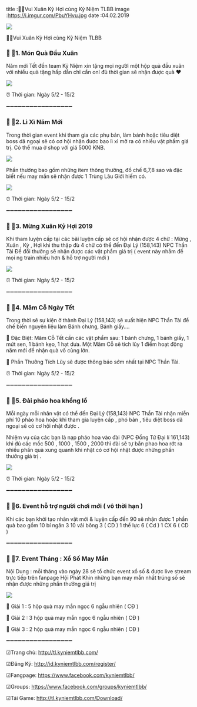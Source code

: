 title :📢📢Vui Xuân Kỷ Hợi cùng Kỷ Niệm TLBB 
image :https://i.imgur.com/PbuYHvu.jpg
date  :04.02.2019

![](https://i.imgur.com/PbuYHvu.jpg)

📢📢Vui Xuân Kỷ Hợi cùng Kỷ Niệm TLBB 

### 🔰 🔰1. Món Quà Đầu Xuân

Năm mới Tết đến team Kỷ Niệm xin tặng mọi người một hộp quà đầu xuân với nhiều quà tặng hấp dẫn chỉ cần onl đủ thời gian sẽ nhận được quà ❤

![](https://i.imgur.com/uRbQeHc.png)

⏰ Thời gian: Ngày 5/2 - 15/2


➖➖➖➖➖➖➖➖➖➖➖➖➖➖➖➖➖

### 🔰 🔰2. Lì Xì Năm Mới 

Trong thời gian event khi tham gia các phụ bản, làm bánh hoặc tiêu diệt boss dã ngoại sẽ có cơ hội nhận được bao lì xì mở ra có nhiều vật phẩm giá trị. Có thể mua ở shop với giá 5000 KNB.

![](https://i.imgur.com/U0DEf1f.png)

Phần thưởng bao gồm những item thông thường, đồ chế 6,7,8 sao và đặc biết nếu may mắn sẽ nhận được 1 Trùng Lâu Giới hiếm có.

![](https://i.imgur.com/uRbQeHc.png)

⏰ Thời gian: Ngày 5/2 - 15/2

➖➖➖➖➖➖➖➖➖➖➖➖➖➖➖➖➖

### 🔰 🔰3. Mừng Xuân Kỷ Hợi 2019

Khi tham luyện cấp tại các bãi luyện cấp sẽ cơ hội nhận được 4 chữ : Mừng , Xuân , Kỷ , Hợi khi thu thập đủ 4 chữ có thể đến Đại Lý (158,143) NPC Thần Tài Để đổi thưởng sẽ nhận được các vật phẩm giá trị ( event này nhằm để mọi ng train nhiều hơn & hỗ trợ người mới )

![](https://i.imgur.com/uRbQeHc.png)

⏰ Thời gian: Ngày 5/2 - 15/2

➖➖➖➖➖➖➖➖➖➖➖➖➖➖➖➖➖

### 🔰 🔰4. Mâm Cỗ Ngày Tết

Trong thời sẽ sự kiện ở thành Đại Lý (158,143) sẽ xuất hiện NPC Thần Tài để chế biến nguyên liệu làm Bánh chưng, Bánh giầy….

💠 Đặc Biệt: Mâm Cỗ Tết cần các vật phẩm sau: 1 bánh chưng, 1 bánh giầy, 1 mứt sen, 1 bánh kẹo, 1 hạt dưa. Một Mâm Cỗ sẽ tích lũy 1 điểm hoạt động năm mới để nhận quà vô cùng lớn.

💠 Phần Thưởng Tích Lũy sẽ được thông báo sớm nhất tại NPC Thần Tài.

⏰ Thời gian: Ngày 5/2 - 15/2


➖➖➖➖➖➖➖➖➖➖➖➖➖➖➖➖➖


### 🔰 🔰5. Đài pháo hoa khổng lồ

Mỗi ngày mỗi nhân vật có thể đến Đại Lý (158,143) NPC Thần Tài nhận miễn phí 10 pháo hoa hoặc khi tham gia luyện cấp , phó bản , tiêu diệt boss dã ngoại sẽ có cơ hội nhặt được .

Nhiệm vụ của các bạn là nạp pháo hoa vào đài (NPC Đồng Tử Đại lí 161,143) khi đủ các mốc 500 , 1000 , 1500 , 2000 thì đài sẽ tự bắn phao hoa rớt ra nhiều phần quà xung quanh khi nhặt có cơ hội nhặt được những phần thưởng giá trị .

![](https://i.imgur.com/uRbQeHc.png)

⏰ Thời gian: Ngày 5/2 - 15/2

➖➖➖➖➖➖➖➖➖➖➖➖➖➖➖➖➖

### 🔰 🔰6. Event hỗ trợ người chơi mới ( vô thời hạn ) 

Khi các bạn khởi tạo nhân vật mới & luyện cấp đến 90 sẽ nhận được 1 phần quà bao gồm 10 bí ngân 3 10 vải bông 3 ( CD ) 1 thể lực 6 ( Cd ) 1 CX 6 ( CD )


➖➖➖➖➖➖➖➖➖➖➖➖➖➖➖➖➖

### 🔰 🔰7. Event Tháng : Xổ Số May Mắn 

Nội Dung : mỗi tháng vào ngày 28 sẽ tổ chức event xổ số & được live stream trực tiếp trên fanpage Hội Phát Khìn những bạn may mắn nhất trúng số sẽ nhận được những phần thưởng giá trị 

![](https://i.imgur.com/U0DEf1f.png)

💠 Giải 1 : 5 hộp quà may mắn ngọc 6 ngẫu nhiên ( CĐ ) 

💠 Giải 2 : 3 hộp quà may mắn ngọc 6 ngẫu nhiên ( CĐ )

💠 Giải 3 : 2 hộp quà may mắn ngọc 6 ngẫu nhiên ( CĐ )


➖➖➖➖➖➖➖➖➖➖➖➖➖➖➖➖➖

☑Trang chủ: http://tl.kyniemtlbb.com/

☑Đăng Ký: http://id.kyniemtlbb.com/register/

☑Fangpage: https://www.facebook.com/kyniemtlbb/

☑Groups: https://www.facebook.com/groups/kyniemtlbb/

☑Tải Game: http://tl.kyniemtlbb.com/Download/
